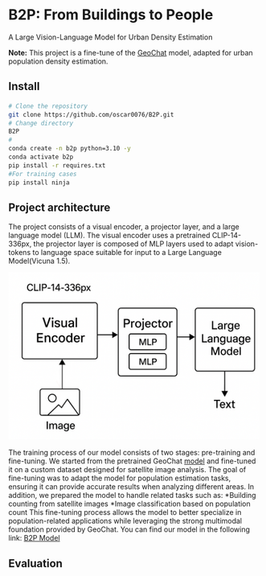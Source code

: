 # B2P: From Buildings to People
A Large Vision-Language Model for Urban Density Estimation

**Note:** This project is a fine-tune of the [GeoChat](https://github.com/mbzuai-oryx/GeoChat) model, adapted for urban population density estimation.
## Install
```bash
# Clone the repository
git clone https://github.com/oscar0076/B2P.git
# Change directory
B2P
#
conda create -n b2p python=3.10 -y
conda activate b2p
pip install -r requires.txt
#For training cases
pip install ninja
```
## Project architecture
The project consists of a visual encoder, a projector layer, and a large language model (LLM). The visual encoder uses a pretrained CLIP-14-336px, the projector layer is composed of MLP layers used to adapt vision-tokens to language space suitable for input to a Large Language Model(Vicuna 1.5). 

<img src="images/architecture.png" alt="Demo" width="500"/>

The training process of our model consists of two stages: pre-training and fine-tuning.
We started from the pretrained GeoChat [model](https://huggingface.co/MBZUAI/geochat-7B) and fine-tuned it on a custom dataset designed for satellite image analysis. The goal of fine-tuning was to adapt the model for population estimation tasks, ensuring it can provide accurate results when analyzing different areas.
In addition, we prepared the model to handle related tasks such as:
  *Building counting from satellite images
  *Image classification based on population count
This fine-tuning process allows the model to better specialize in population-related applications while leveraging the strong multimodal foundation provided by GeoChat.
You can find our model in the following link: [B2P Model](https://huggingface.co/datasets/crns25/B2O)
## Evaluation
